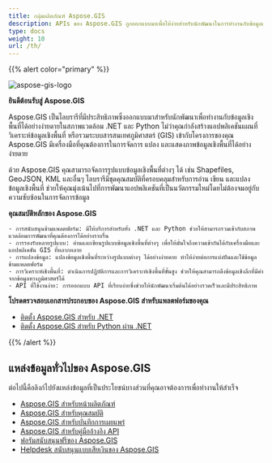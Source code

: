 ```yaml
---
title: กลุ่มผลิตภัณฑ์ Aspose.GIS
description: APIs ของ Aspose.GIS ถูกออกแบบมาเพื่อให้ง่ายสำหรับนักพัฒนาในการทำงานกับข้อมูลเชิงพื้นที่ที่จัดเก็บในรูปแบบไฟล์ต่างๆ ช่วยให้คุณสร้าง อ่าน แปลงข้อมูลทางภูมิศาสตร์ และแสดงแผนที่โดยไม่ต้องติดตั้งซอฟต์แวร์ GIS อื่นๆ มีรุ่น .NET และ Python ให้ใช้งาน
type: docs
weight: 10
url: /th/
---
```


{{% alert color="primary" %}}

![aspose-gis-logo](aspose-gis-for-net_1.png)

**ยินดีต้อนรับสู่ Aspose.GIS**

Aspose.GIS เป็นไลบรารีที่มีประสิทธิภาพซึ่งออกแบบมาสำหรับนักพัฒนาเพื่อทำงานกับข้อมูลเชิงพื้นที่ได้อย่างง่ายดายในสภาพแวดล้อม .NET และ Python ไม่ว่าคุณกำลังสร้างแอปพลิเคชันแผนที่ วิเคราะห์ข้อมูลเชิงพื้นที่ หรือรวมระบบสารสนเทศภูมิศาสตร์ (GIS) เข้ากับโครงการของคุณ Aspose.GIS มีเครื่องมือที่คุณต้องการในการจัดการ แปลง และแสดงภาพข้อมูลเชิงพื้นที่ได้อย่างง่ายดาย

ด้วย Aspose.GIS คุณสามารถจัดการรูปแบบข้อมูลเชิงพื้นที่ต่างๆ ได้ เช่น Shapefiles, GeoJSON, KML และอื่นๆ ไลบรารีมีชุดคุณสมบัติที่ครอบคลุมสำหรับการอ่าน เขียน และแปลงข้อมูลเชิงพื้นที่ ช่วยให้คุณมุ่งเน้นไปที่การพัฒนาแอปพลิเคชันที่เป็นนวัตกรรมใหม่โดยไม่ต้องจมอยู่กับความซับซ้อนในการจัดการข้อมูล

**คุณสมบัติหลักของ Aspose.GIS**

    - การสนับสนุนข้ามแพลตฟอร์ม: มีให้บริการสำหรับทั้ง .NET และ Python ช่วยให้สามารถรวมเข้ากับสภาพแวดล้อมการพัฒนาที่คุณต้องการได้อย่างราบรื่น
    - การรองรับหลายรูปแบบ: อ่านและเขียนรูปแบบข้อมูลเชิงพื้นที่ต่างๆ เพื่อให้มั่นใจถึงความเข้ากันได้กับเครื่องมือและแอปพลิเคชัน GIS ที่หลากหลาย
    - การแปลงข้อมูล: แปลงข้อมูลเชิงพื้นที่ระหว่างรูปแบบต่างๆ ได้อย่างง่ายดาย ทำให้ง่ายต่อการแบ่งปันและใช้ข้อมูลข้ามแพลตฟอร์ม
    - การวิเคราะห์เชิงพื้นที่: ดำเนินการปฏิบัติการและการวิเคราะห์เชิงพื้นที่ขั้นสูง ช่วยให้คุณสามารถดึงข้อมูลเชิงลึกที่มีค่าจากข้อมูลทางภูมิศาสตร์ได้
    - API ที่ใช้งานง่าย: การออกแบบ API ที่เรียบง่ายซึ่งช่วยให้นักพัฒนาเริ่มต้นได้อย่างรวดเร็วและมีประสิทธิภาพ

**โปรดตรวจสอบเอกสารประกอบของ Aspose.GIS สำหรับแพลตฟอร์มของคุณ**

- [ติดตั้ง Aspose.GIS สำหรับ .NET](/th/net/)
- [ติดตั้ง Aspose.GIS สำหรับ Python ผ่าน .NET](/th/python-net/)

{{% /alert %}}

## **แหล่งข้อมูลทั่วไปของ Aspose.GIS**

ต่อไปนี้คือลิงก์ไปยังแหล่งข้อมูลที่เป็นประโยชน์บางส่วนที่คุณอาจต้องการเพื่อทำงานให้สำเร็จ

- [Aspose.GIS สำหรับหน้าผลิตภัณฑ์](https://products.aspose.com/gis/)
- [Aspose.GIS สำหรับคุณสมบัติ](/th/gis/net/features/)
- [Aspose.GIS สำหรับบันทึกการเผยแพร่](https://releases.aspose.com/gis/)
- [Aspose.GIS สำหรับคู่มืออ้างอิง API](https://reference.aspose.com/gis)
- [ฟอรัมสนับสนุนฟรีของ Aspose.GIS](https://forum.aspose.com/c/gis/33)
- [Helpdesk สนับสนุนแบบเสียเงินของ Aspose.GIS](https://helpdesk.aspose.com/)
